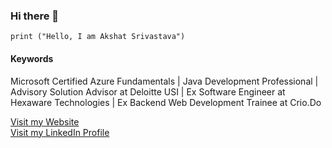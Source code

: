 ### Hi there 👋 

```
print ("Hello, I am Akshat Srivastava")
```
#### Keywords
Microsoft Certified Azure Fundamentals | Java Development Professional | Advisory Solution Advisor at Deloitte USI | Ex Software Engineer at Hexaware Technologies | Ex Backend Web Development Trainee at Crio.Do

[Visit my Website](http://akshatsrivastava.pythonanywhere.com/)
<br>
[Visit my LinkedIn Profile](https://www.linkedin.com/in/akshat-srivastava-408048185/)
